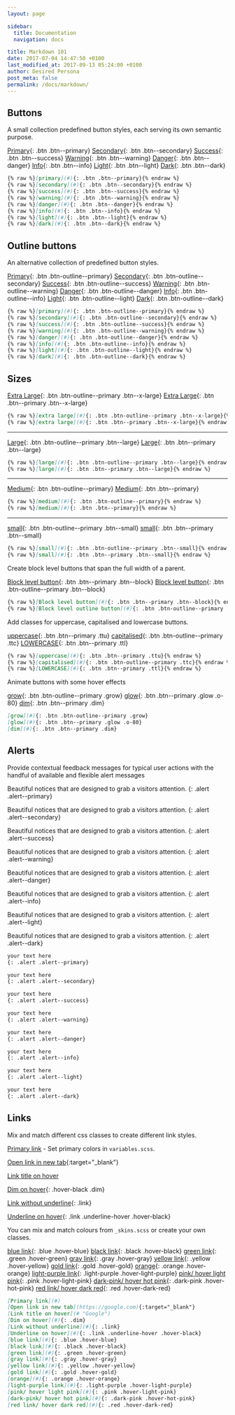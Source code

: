 ```yaml
---
layout: page

sidebar:
  title: Documentation
  navigation: docs

title: Markdown 101
date: 2017-07-04 14:47:50 +0100
last_modified_at: 2017-09-13 05:24:00 +0100
author: Desired Persona
post_meta: false
permalink: /docs/markdown/
---
```


<h2 id="buttons">Buttons</h2>

A small collection predefined button styles, each serving its own semantic purpose.

[Primary](#){: .btn .btn--primary}
[Secondary](#){: .btn .btn--secondary}
[Success](#){: .btn .btn--success}
[Warning](#){: .btn .btn--warning}
[Danger](#){: .btn .btn--danger}
[Info](#){: .btn .btn--info}
[Light](#){: .btn .btn--light}
[Dark](#){: .btn .btn--dark}

```markdown
{% raw %}[primary](#){: .btn .btn--primary}{% endraw %}
{% raw %}[secondary](#){: .btn .btn--secondary}{% endraw %}
{% raw %}[success](#){: .btn .btn--success}{% endraw %}
{% raw %}[warning](#){: .btn .btn--warning}{% endraw %}
{% raw %}[danger](#){: .btn .btn--danger}{% endraw %}
{% raw %}[info](#){: .btn .btn--info}{% endraw %}
{% raw %}[light](#){: .btn .btn--light}{% endraw %}
{% raw %}[dark](#){: .btn .btn--dark}{% endraw %}
```


<h2 id="button-outline">Outline buttons</h2>

An alternative collection of predefined button styles.

[Primary](#){: .btn .btn-outline--primary}
[Secondary](#){: .btn .btn-outline--secondary}
[Success](#){: .btn .btn-outline--success}
[Warning](#){: .btn .btn-outline--warning}
[Danger](#){: .btn .btn-outline--danger}
[Info](#){: .btn .btn-outline--info}
[Light](#){: .btn .btn-outline--light}
[Dark](#){: .btn .btn-outline--dark}

```markdown
{% raw %}[primary](#){: .btn .btn-outline--primary}{% endraw %}
{% raw %}[secondary](#){: .btn .btn-outline--secondary}{% endraw %}
{% raw %}[success](#){: .btn .btn-outline--success}{% endraw %}
{% raw %}[warning](#){: .btn .btn-outline--warning}{% endraw %}
{% raw %}[danger](#){: .btn .btn-outline--danger}{% endraw %}
{% raw %}[info](#){: .btn .btn-outline--info}{% endraw %}
{% raw %}[light](#){: .btn .btn-outline--light}{% endraw %}
{% raw %}[dark](#){: .btn .btn-outline--dark}{% endraw %}
```


<h2 id="button-sizes">Sizes</h2>

[Extra Large](#){: .btn .btn-outline--primary .btn--x-large} [Extra Large](#){: .btn .btn--primary .btn--x-large}

```markdown
{% raw %}[extra large](#){: .btn .btn-outline--primary .btn--x-large}{% endraw %}
{% raw %}[extra large](#){: .btn .btn--primary .btn--x-large}{% endraw %}
```

***

[Large](#){: .btn .btn-outline--primary .btn--large} [Large](#){: .btn .btn--primary .btn--large}

```markdown
{% raw %}[large](#){: .btn .btn-outline--primary .btn--large}{% endraw %}
{% raw %}[large](#){: .btn .btn--primary .btn--large}{% endraw %}
```

***

[Medium](#){: .btn .btn-outline--primary} [Medium](#){: .btn .btn--primary}

```markdown
{% raw %}[medium](#){: .btn .btn-outline--primary}{% endraw %}
{% raw %}[medium](#){: .btn .btn--primary}{% endraw %}
```

***

[small](#){: .btn .btn-outline--primary .btn--small} [small](#){: .btn .btn--primary .btn--small}

```markdown
{% raw %}[small](#){: .btn .btn-outline--primary .btn--small}{% endraw %}
{% raw %}[small](#){: .btn .btn--primary .btn--small}{% endraw %}
```

Create block level buttons that span the full width of a parent.

[Block level button](#){: .btn .btn--primary .btn--block} [Block level button](#){: .btn .btn-outline--primary .btn--block}

```markdown
{% raw %}[Block level button](#){: .btn .btn--primary .btn--block}{% endraw %}
{% raw %}[Block level outline button](#){: .btn .btn-outline--primary .btn--block}{% endraw %}
```
Add classes for uppercase, capitalised and lowercase buttons.

[uppercase](#){: .btn .btn--primary .ttu} [capitalised](#){: .btn .btn-outline--primary .ttc} [LOWERCASE](#){: .btn .btn--primary .ttl}

```markdown
{% raw %}[uppercase](#){: .btn .btn--primary .ttu}{% endraw %}
{% raw %}[capitalised](#){: .btn .btn-outline--primary .ttc}{% endraw %}
{% raw %}[LOWERCASE](#){: .btn .btn--primary .ttl}{% endraw %}
```

Animate buttons with some hover effects

[grow](#){: .btn .btn-outline--primary .grow} [glow](#){: .btn .btn--primary .glow .o-80} [dim](#){: .btn .btn--primary .dim}

```markdown
[grow](#){: .btn .btn-outline--primary .grow}
[glow](#){: .btn .btn--primary .glow .o-80}
[dim](#){: .btn .btn--primary .dim}
```


<h2 id="notices">Alerts</h2>

Provide contextual feedback messages for typical user actions with the handful of available and flexible alert messages


Beautiful notices that are designed to grab a visitors attention. 
{: .alert .alert--primary}

Beautiful notices that are designed to grab a visitors attention. 
{: .alert .alert--secondary}

Beautiful notices that are designed to grab a visitors attention. 
{: .alert .alert--success}

Beautiful notices that are designed to grab a visitors attention. 
{: .alert .alert--warning}

Beautiful notices that are designed to grab a visitors attention. 
{: .alert .alert--danger}

Beautiful notices that are designed to grab a visitors attention. 
{: .alert .alert--info}

Beautiful notices that are designed to grab a visitors attention. 
{: .alert .alert--light}

Beautiful notices that are designed to grab a visitors attention.
{: .alert .alert--dark}


```markdown
your text here
{: .alert .alert--primary}

your text here
{: .alert .alert--secondary}

your text here
{: .alert .alert--success}

your text here
{: .alert .alert--warning}

your text here
{: .alert .alert--danger}

your text here
{: .alert .alert--info}

your text here
{: .alert .alert--light}

your text here
{: .alert .alert--dark}
```

<h2 id="links">Links</h2>

Mix and match different css classes to create different link styles.

[Primary link](#) - Set primary colors in `variables.scss`.

[Open link in new tab](https://google.com){:target="_blank"}

[Link title on hover](# "Google")

[Dim on hover](#){: .hover-black .dim}

[Link without underline](#){: .link}

[Underline on hover](#){: .link .underline-hover .hover-black}



You can mix and match colours from `_skins.scss` or create your own classes.

[blue link](#){: .blue .hover-blue}
[black link](#){: .black .hover-black}
[green link](#){: .green .hover-green}
[gray link](#){: .gray .hover-gray}
[yellow link](#){: .yellow .hover-yellow}
[gold link](#){: .gold .hover-gold}
[orange](#){: .orange .hover-orange}
[light-purple link](#){: .light-purple .hover-light-purple}
[pink/ hover light pink](#){: .pink .hover-light-pink}
[dark-pink/ hover hot pink](#){: .dark-pink .hover-hot-pink}
[red link/ hover dark red](#){: .red .hover-dark-red}



```markdown
[Primary link](#)
[Open link in new tab](https://google.com){:target="_blank"}
[Link title on hover](# "Google")
[Dim on hover](#){: .dim}
[Link without underline](#){: .link}
[Underline on hover](#){: .link .underline-hover .hover-black}
[blue link](#){: .blue .hover-blue}
[black link](#){: .black .hover-black}
[green link](#){: .green .hover-green}
[gray link](#){: .gray .hover-gray}
[yellow link](#){: .yellow .hover-yellow}
[gold link](#){: .gold .hover-gold}
[orange](#){: .orange .hover-orange}
[light-purple link](#){: .light-purple .hover-light-purple}
[pink/ hover light pink](#){: .pink .hover-light-pink}
[dark-pink/ hover hot pink](#){: .dark-pink .hover-hot-pink}
[red link/ hover dark red](#){: .red .hover-dark-red}
```
